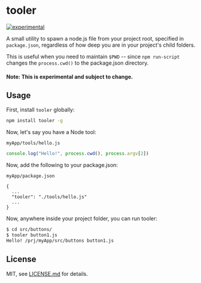 # tooler

[![experimental](http://badges.github.io/stability-badges/dist/experimental.svg)](http://github.com/badges/stability-badges)

A small utility to spawn a node.js file from your project root, specified in `package.json`, regardless of how deep you are in your project's child folders.

This is useful when you need to maintain `$PWD` -- since `npm run-script` changes the `process.cwd()` to the package.json directory.

#### Note: This is experimental and subject to change.

## Usage

First, install `tooler` globally:

```sh
npm install tooler -g
```

Now, let's say you have a Node tool:

`myApp/tools/hello.js`

```js
console.log("Hello!", process.cwd(), process.argv[2])
```

Now, add the following to your package.json:

`myApp/package.json`

```
{
  ...
  "tooler": "./tools/hello.js"
  ...
}
```

Now, anywhere inside your project folder, you can run tooler:

```sh
$ cd src/buttons/
$ tooler button1.js
Hello! /prj/myApp/src/buttons button1.js
```

## License

MIT, see [LICENSE.md](http://github.com/Jam3/tooler/blob/master/LICENSE.md) for details.
